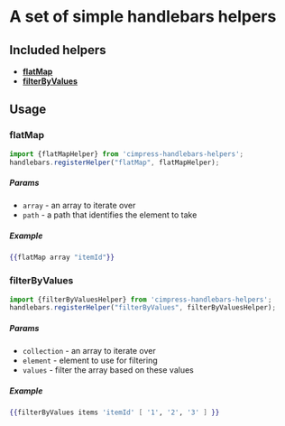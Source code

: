 # A set of simple handlebars helpers

## Included helpers
* **[flatMap](#flatMap)**
* **[filterByValues](#filterByValues)** 

## Usage

### flatMap

```js
import {flatMapHelper} from 'cimpress-handlebars-helpers';
handlebars.registerHelper("flatMap", flatMapHelper);
```

##### Params
* `array` - an array to iterate over 
* `path` - a path that identifies the element to take

##### Example
```handlebars 
{{flatMap array "itemId"}}
```



### filterByValues
```js
import {filterByValuesHelper} from 'cimpress-handlebars-helpers';
handlebars.registerHelper("filterByValues", filterByValuesHelper);
```

##### Params
* `collection` - an array to iterate over 
* `element` - element to use for filtering
* `values` - filter the array based on these values

##### Example
```handlebars
{{filterByValues items 'itemId' [ '1', '2', '3' ] }}
```

